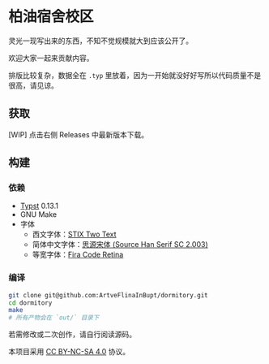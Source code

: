 # 柏油宿舍校区

灵光一现写出来的东西，不知不觉规模就大到应该公开了。

欢迎大家一起来贡献内容。

排版比较复杂，数据全在 `.typ` 里放着，因为一开始就没好好写所以代码质量不是很高，请见谅。

## 获取

[WIP] 点击右侧 Releases 中最新版本下载。

## 构建

### 依赖

- [Typst](https://github.com/typst/typst) 0.13.1
- GNU Make
- 字体
  - 西文字体：[STIX Two Text](https://fonts.google.com/specimen/STIX+Two+Text)
  - 简体中文字体：[思源宋体 (Source Han Serif SC 2.003)](https://github.com/adobe-fonts/source-han-serif)
  - 等宽字体：[Fira Code Retina](https://github.com/tonsky/FiraCode)

### 编译

```bash
git clone git@github.com:ArtveFlinaInBupt/dormitory.git
cd dormitory
make
# 所有产物会在 `out/` 目录下
```

若需修改或二次创作，请自行阅读源码。

本项目采用 [CC BY-NC-SA 4.0](https://creativecommons.org/licenses/by-nc-sa/4.0/) 协议。
